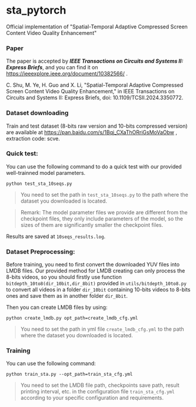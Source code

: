 # sta_pytorch

Official implementation of "Spatial-Temporal Adaptive Compressed Screen Content Video Quality Enhancement"

### Paper

The paper is accepted by ***IEEE Transactions on Circuits and Systems II: Express Briefs***, and you can find it on https://ieeexplore.ieee.org/document/10382566/ .

C. Shu, M. Ye, H. Guo and X. Li, "Spatial-Temporal Adaptive Compressed Screen Content Video Quality Enhancement," in IEEE Transactions on Circuits and Systems II: Express Briefs, doi: 10.1109/TCSII.2024.3350772.

### Dataset downloading

Train and test dataset (8-bits raw version and 10-bits compressed version) are available at https://pan.baidu.com/s/1Bqj_CXaThORriGsMoVaObw ,  extraction code: scve.

### Quick test:

You can use the following command to do a quick test with our provided well-trainned model parameters.

```python test_sta_10seqs.py```

> You need to set the path in `test_sta_10seqs.py` to the path where the dataset you downloaded is located.

> Remark: The model parameter files we provide are different from the checkpoint files, they only include parameters of the model, so the sizes of them are significantly smaller the checkpoint files.

Results are saved at `10seqs_results.log`.

### Dataset Preprocessing:
Before training, you need to first convert the downloaded YUV files into LMDB files. Our provided method for LMDB creating can only process the 8-bits videos, so you should firstly use function `bitdepth_10to8(dir_10bit,dir_8bit)` provided in `utils/bitdepth_10to8.py` to convert all videos in a folder `dir_10bit` containing 10-bits videos to 8-bits ones and save them as in another folder `dir_8bit`.

Then you can create LMDB files by using:

```python create_lmdb.py opt_path=create_lmdb_cfg.yml ```

> You need to set the path in yml file `create_lmdb_cfg.yml` to the path where the dataset you downloaded is located.

### Training
You can use the following command:

```python train_sta.py --opt_path=train_sta_cfg.yml ```

> You need to set the LMDB file path, checkpoints save path, result printing interval, etc. in the configuration file `train_sta_cfg.yml` according to your specific configuration and requirements.


